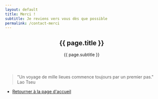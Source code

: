 ```yaml
---
layout: default
title: Merci !
subtitle: Je reviens vers vous dès que possible
permalink: /contact-merci
---
```


<section id="main" class="container medium">
  <header>
    <h2>{{ page.title }}</h2>
    <p>{{ page.subtitle }}</p>
  </header>
  <div class="box align-center">
    <blockquote>
      "Un voyage de mille lieues commence toujours par un premier pas." Lao Tseu
    </blockquote>
    <ul class="actions special">
      <li><a href="/" class="button primary">Retourner à la page d'accueil</a></li>
    </ul>
  </div>
</section>